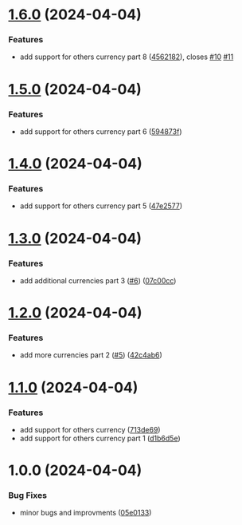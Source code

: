 # [1.6.0](https://github.com/paulpascal/to-words/compare/v1.5.0...v1.6.0) (2024-04-04)


### Features

* add support for others currency part 8 ([4562182](https://github.com/paulpascal/to-words/commit/4562182cec8befd9add1179262bffa585212f006)), closes [#10](https://github.com/paulpascal/to-words/issues/10) [#11](https://github.com/paulpascal/to-words/issues/11)

# [1.5.0](https://github.com/paulpascal/to-words/compare/v1.4.0...v1.5.0) (2024-04-04)


### Features

* add support for others currency part 6 ([594873f](https://github.com/paulpascal/to-words/commit/594873f0dde929da14a4bcff3b2b5982a1cb3d79))

# [1.4.0](https://github.com/paulpascal/to-words/compare/v1.3.0...v1.4.0) (2024-04-04)


### Features

* add support for others currency part 5 ([47e2577](https://github.com/paulpascal/to-words/commit/47e2577fb26bb067920f8ec8a330c0e5c63a146d))

# [1.3.0](https://github.com/paulpascal/to-words/compare/v1.2.0...v1.3.0) (2024-04-04)


### Features

* add additional currencies part 3 ([#6](https://github.com/paulpascal/to-words/issues/6)) ([07c00cc](https://github.com/paulpascal/to-words/commit/07c00cc9efab78b757ce7712a0511599963e47f8))

# [1.2.0](https://github.com/paulpascal/to-words/compare/v1.1.0...v1.2.0) (2024-04-04)


### Features

* add more currencies part 2 ([#5](https://github.com/paulpascal/to-words/issues/5)) ([42c4ab6](https://github.com/paulpascal/to-words/commit/42c4ab6ac2f4c84c2c82f73084de0e2e3e38d5ff))

# [1.1.0](https://github.com/paulpascal/to-words/compare/v1.0.0...v1.1.0) (2024-04-04)


### Features

* add support for others currency  ([713de69](https://github.com/paulpascal/to-words/commit/713de69bd2e76f208d43f40eee8e6e4279e720aa))
* add support for others currency part 1 ([d1b6d5e](https://github.com/paulpascal/to-words/commit/d1b6d5e79d4501d6fc80fa2d7ea2bb8252256a0c))

# 1.0.0 (2024-04-04)


### Bug Fixes

* minor bugs and improvments ([05e0133](https://github.com/paulpascal/to-words/commit/05e0133d5c16ef43214639b8d2efa702fcdbb3bd))
